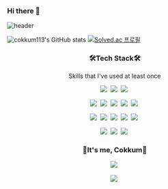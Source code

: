 ### Hi there 👋

![header](https://capsule-render.vercel.app/api?type=slice&color=auto&height=300&section=header&text=COKKUM113&fontSize=90)


![cokkum113's GitHub stats](https://github-readme-stats.vercel.app/api?username=cokkum113&show_icons=true&theme=moltack)
[![Solved.ac 프로필](http://mazassumnida.wtf/api/v2/generate_badge?boj=cokkum113)](https://solved.ac/cokkum113)



<h3 align="center">🛠Tech Stack🛠</h3>

<p align="center">Skills that I've used at least once</p>

<p align="center">
 <img src="https://img.shields.io/badge/Python-3766AB?style=flat-square&logo=Python&logoColor=white"/></a>&nbsp
 <img src="https://img.shields.io/badge/Java-red?style=flat-square&logo=Java&logoColor=white"/></a>&nbsp
 <img src="https://img.shields.io/badge/C sharp-inactive?style=flat-square&logo=C Sharp&logoColor=white"/></a>&nbsp</p>
<p align="center">
 <img src="https://img.shields.io/badge/SpringBoot-success?style=flat-square&logo=Spring Boot&logoColor=white"/></a>&nbsp
 <img src="https://img.shields.io/badge/MySQL-informational?style=flat-square&logo=MySQL&logoColor=white"/></a>&nbsp
 <img src="https://img.shields.io/badge/Redis-DC382D?style=flat-square&logo=Redis&logoColor=white"/></a>&nbsp
 <img src="https://img.shields.io/badge/Swagger-85EA2D?style=flat-square&logo=Swagger&logoColor=white"/></a>&nbsp
 <img src="https://img.shields.io/badge/Amazon S3-569A31?style=flat-square&logo=Amazon S3&logoColor=white"/></a>&nbsp</p>
 <p align="center">
 <img src="https://img.shields.io/badge/Postman-FF6C37?style=flat-square&logo=Postman&logoColor=white"/></a>&nbsp
 <img src="https://img.shields.io/badge/MariaDB-003545?style=flat-square&logo=MariaDB&logoColor=white"/></a>&nbsp
 <img src="https://img.shields.io/badge/Spring-6DB33F?style=flat-square&amp;logo=Spring&amp;logoColor=white"/></a>&nbsp
 <img src="https://img.shields.io/badge/Thymeleaf-005F0F?style=flat-square&amp;logo=Thymeleaf&amp;logoColor=white"/></a>&nbsp
 <img src="https://img.shields.io/badge/QueryDSL-0769AD?style=flat-square&amp;logo=QueryDSL&amp;logoColor=white"/></a>&nbsp</p>
 <p align="center">
 <img src="https://img.shields.io/badge/Confluence-172B4D?style=flat-square&logo=Confluence&logoColor=white"/></a>&nbsp
 <img src="https://img.shields.io/badge/Slack-4A154B?style=flat-square&logo=Slack&logoColor=white"/></a>&nbsp
 <img src="https://img.shields.io/badge/Discord-5865F2?style=flat-square&logo=Discord&logoColor=white"/></a>&nbsp</p>
 
 


<h3 align="center">🎀It's me, Cokkum🎀</h3>
<p align="center">
 <a href="https://velog.io/@cokkum113"><img src="http://img.shields.io/badge/-Velog-00aaa7?style=flat&amp;logo=Vector Logo Zone&amp;link=https://velog.io/@cokkum113"/></a>&nbsp
 
<p align="center">
 <a href="https://blog.naver.com/codingwhizkid"><img src="https://img.shields.io/badge/Blog-brightgreen?style=flat-square&logo=Naver&logoColor=white&link=https://blog.naver.com/codingwhizkid"/></a>&nbsp
 

